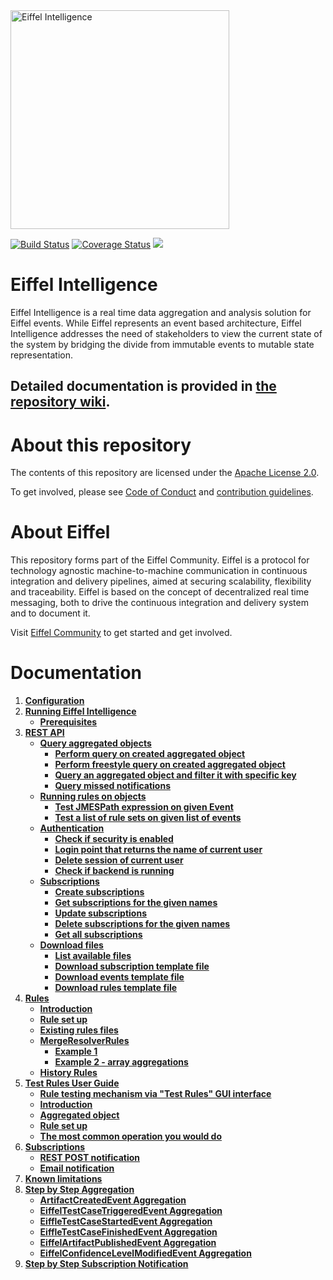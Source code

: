 <!---
   Copyright 2017-2018 Ericsson AB.
   For a full list of individual contributors, please see the commit history.

   Licensed under the Apache License, Version 2.0 (the "License");
   you may not use this file except in compliance with the License.
   You may obtain a copy of the License at

       http://www.apache.org/licenses/LICENSE-2.0

   Unless required by applicable law or agreed to in writing, software
   distributed under the License is distributed on an "AS IS" BASIS,
   WITHOUT WARRANTIES OR CONDITIONS OF ANY KIND, either express or implied.
   See the License for the specific language governing permissions and
   limitations under the License.
--->

<img src="./images/eiffel-intelligence-logo.png" alt="Eiffel Intelligence" width="350"/>

[![Build Status](https://travis-ci.org/eiffel-community/eiffel-intelligence.svg?branch=master)](https://travis-ci.org/eiffel-community/eiffel-intelligence)
[![Coverage Status](https://coveralls.io/repos/github/eiffel-community/eiffel-intelligence/badge.svg?branch=master)](https://coveralls.io/github/eiffel-community/eiffel-intelligence?branch=master)
[![](https://jitpack.io/v/eiffel-community/eiffel-intelligence.svg)](https://jitpack.io/#eiffel-community/eiffel-intelligence)

# Eiffel Intelligence
Eiffel Intelligence is a real time data aggregation and analysis solution for Eiffel events. While Eiffel represents an event based architecture, Eiffel Intelligence addresses the need of stakeholders to view the current state of the system by bridging the divide from immutable events to mutable state representation. 

## Detailed documentation is provided in [the repository wiki](../../wiki).

# About this repository
The contents of this repository are licensed under the [Apache License 2.0](./LICENSE).

To get involved, please see [Code of Conduct](./CODE_OF_CONDUCT.md) and [contribution guidelines](./CONTRIBUTING.md).

# About Eiffel
This repository forms part of the Eiffel Community. Eiffel is a protocol for technology agnostic machine-to-machine communication in continuous integration and delivery pipelines, aimed at securing scalability, flexibility and traceability. Eiffel is based on the concept of decentralized real time messaging, both to drive the continuous integration and delivery system and to document it.

Visit [Eiffel Community](https://eiffel-community.github.io) to get started and get involved.

# Documentation

1. [**Configuration**](./wiki/Configuration.md)
1. [**Running Eiffel Intelligence**](./wiki/Running-Eiffel-Intelligence.md)
    - [**Prerequisites**](./wiki/Running-Eiffel-Intelligence.md#Prerequisites)
1. [**REST API**](./wiki/REST-API.md)
    - [**Query aggregated objects**](./wiki/Query.md)
        - [**Perform query on created aggregated object**](./wiki/Query.md#Perform-query-on-created-aggregated-object)
        - [**Perform freestyle query on created aggregated object**](./wiki/Query.md#Perform-freestyle-query-on-created-aggregated-object)
        - [**Query an aggregated object and filter it with specific key**](./wiki/Query.md#Query-an-aggregated-object-and-filter-it-with-specific-key)
        - [**Query missed notifications**](./wiki/Query.md#Query-missed-notifications)
    - [**Running rules on objects**](./wiki/Running-rules-on-objects.md)
        - [**Test JMESPath expression on given Event**](./wiki/Running-rules-on-objects.md#Test-JMESPath-expression-on-given-Event)
        - [**Test a list of rule sets on given list of events**](./wiki/Running-rules-on-objects.md#Test-a-list-of-rule-sets-on-given-list-of-events) 
    - [**Authentication**](./wiki/Authentication.md)
        - [**Check if security is enabled**](./wiki/Authentication.md#Check-if-security-is-enabled)
        - [**Login point that returns the name of current user**](./wiki/Authentication.md#Login-point-that-returns-the-name-of-current-user)
        - [**Delete session of current user**](./wiki/Authentication.md#Delete-session-of-current-user)
        - [**Check if backend is running**](./wiki/Authentication.md#Check-if-backend-is-running)
    - [**Subscriptions**](./wiki/Subscription-API.md)
        - [**Create subscriptions**](./wiki/Subscription-API.md#Create-subscriptions)
        - [**Get subscriptions for the given names**](./wiki/Subscription-API.md#Get-subscriptions-for-the-given-names)
        - [**Update subscriptions**](./wiki/Subscription-API.md#Update-subscriptions)
        - [**Delete subscriptions for the given names**](./wiki/Subscription-API.md#Delete-subscriptions-for-the-given-names)
        - [**Get all subscriptions**](./wiki/Subscription-API.md#Get-all-subscriptions)
    - [**Download files**](./wiki/Download-Files.md)
        - [**List available files**](./wiki/Download-Files.md#List-available-files)
        - [**Download subscription template file**](./wiki/Download-Files.md#Download-subscription-template-file)
        - [**Download events template file**](./wiki/Download-Files.md#Download-rules-template-file)
        - [**Download rules template file**](./wiki/Download-Files.md#Download-events-template-file)
1. [**Rules**](./wiki/Rules.md)
    - [**Introduction**](./wiki/Rules.md#Introduction)
    - [**Rule set up**](./wiki/Rules.md#Rule-set-up)
    - [**Existing rules files**](./wiki/Rules.md#Existing-rules-files)
    - [**MergeResolverRules**](./wiki/MergeResolverRules.md)
        - [**Example 1**](./wiki/MergeResolverRules.md#Example-1:)   
        - [**Example 2 - array aggregations**](./wiki/MergeResolverRules.md#Example-2---array-aggregations:)  
    - [**History Rules**](./wiki/History-rules.md)
1. [**Test Rules User Guide**](./wiki/TestRulesUserGuide.md)
    - [**Rule testing mechanism via "Test Rules" GUI interface**](./wiki/TestRulesUserGuide.md#Rule-testing-mechanism-via-"Test-Rules"-GUI-interface)
    - [**Introduction**](./wiki/TestRulesUserGuide.md#Introduction)
    - [**Aggregated object**](./wiki/TestRulesUserGuide.md#Aggregated-object)
    - [**Rule set up**](./wiki/TestRulesUserGuide.md#Rule-set-up)
    - [**The most common operation you would do**](./wiki/TestRulesUserGuide.md#The-most-common-operation-you-would-do)
1. [**Subscriptions**](./wiki/Subscriptions.md)
    - [**REST POST notification**](./wiki/REST-POST-notification.md)
    - [**Email notification**](./wiki/Email-notification.md)
1. [**Known limitations**](./wiki/Known-limitations.md)
1. [**Step by Step Aggregation**](./wiki/Step-by-Step-Aggregation.md)
    - [**ArtifactCreatedEvent Aggregation**](./wiki/ArtifactCreatedEvent-aggregation.md)
    - [**EiffelTestCaseTriggeredEvent Aggregation**](./wiki/EiffelTestCaseTriggeredEvent-Aggregation.md)
    - [**EiffleTestCaseStartedEvent Aggregation**](./wiki/EiffleTestCaseStartedEvent-aggregation.md)
    - [**EiffleTestCaseFinishedEvent Aggregation**](./wiki/EiffleTestCaseFinishedEvent-aggregation.md)
    - [**EiffelArtifactPublishedEvent Aggregation**](./wiki/EiffelArtifactPublishedEvent-Aggregation.md)
    - [**EiffelConfidenceLevelModifiedEvent Aggregation**](./wiki/EiffelConfidenceLevelModifiedEvent-Aggregation.md)
1. [**Step by Step Subscription Notification**](./wiki/Step-by-Step-Subscription-Notification.md)


